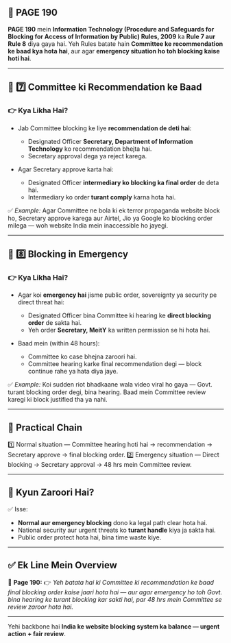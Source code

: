 ## 📄 **PAGE 190**

**PAGE 190** mein **Information Technology (Procedure and Safeguards for Blocking for Access of Information by Public) Rules, 2009** ka **Rule 7 aur Rule 8** diya gaya hai.
Yeh Rules batate hain **Committee ke recommendation ke baad kya hota hai**, aur agar **emergency situation ho toh blocking kaise hoti hai**.

---

## 🔹 **7️⃣ Committee ki Recommendation ke Baad**

### 👉 Kya Likha Hai?

* Jab Committee blocking ke liye **recommendation de deti hai**:

  * Designated Officer **Secretary, Department of Information Technology** ko recommendation bhejta hai.
  * Secretary approval dega ya reject karega.
* Agar Secretary approve karta hai:

  * Designated Officer **intermediary ko blocking ka final order** de deta hai.
  * Intermediary ko order **turant comply** karna hota hai.

✅ *Example:* Agar Committee ne bola ki ek terror propaganda website block ho, Secretary approve karega aur Airtel, Jio ya Google ko blocking order milega — woh website India mein inaccessible ho jayegi.

---

## 🔹 **8️⃣ Blocking in Emergency**

### 👉 Kya Likha Hai?

* Agar koi **emergency hai** jisme public order, sovereignty ya security pe direct threat hai:

  * Designated Officer bina Committee ki hearing ke **direct blocking order** de sakta hai.
  * Yeh order **Secretary, MeitY** ka written permission se hi hota hai.
* Baad mein (within 48 hours):

  * Committee ko case bhejna zaroori hai.
  * Committee hearing karke final recommendation degi — block continue rahe ya hata diya jaye.

✅ *Example:* Koi sudden riot bhadkaane wala video viral ho gaya — Govt. turant blocking order degi, bina hearing. Baad mein Committee review karegi ki block justified tha ya nahi.

---

## 🧩 **Practical Chain**

1️⃣ Normal situation — Committee hearing hoti hai → recommendation → Secretary approve → final blocking order.
2️⃣ Emergency situation — Direct blocking → Secretary approval → 48 hrs mein Committee review.

---

## 🔹 **Kyun Zaroori Hai?**

✅ Isse:

* **Normal aur emergency blocking** dono ka legal path clear hota hai.
* National security aur urgent threats ko **turant handle** kiya ja sakta hai.
* Public order protect hota hai, bina time waste kiye.

---

## ✅ **Ek Line Mein Overview**

📌 **Page 190:**
👉 *Yeh batata hai ki Committee ki recommendation ke baad final blocking order kaise jaari hota hai — aur agar emergency ho toh Govt. bina hearing ke turant blocking kar sakti hai, par 48 hrs mein Committee se review zaroor hota hai.*

---

Yehi backbone hai **India ke website blocking system ka balance — urgent action + fair review**.
